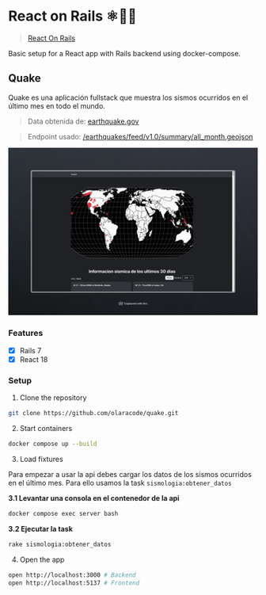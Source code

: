 # React on Rails ⚛️🔺🐳

> [React On Rails](https://github.com/olaracode/react-on-rails)

Basic setup for a React app with Rails backend using docker-compose.

## Quake

Quake es una aplicación fullstack que muestra los sismos ocurridos en el último mes en todo el mundo.

> Data obtenida de: [earthquake.gov](https://www.usgs.gov/programs/earthquake-hazards)

> Endpoint usado: [/earthquakes/feed/v1.0/summary/all_month.geojson]('https://earthquake.usgs.gov/earthquakes/feed/v1.0/summary/all_month.geojson')

<img src="./image.png">

### Features

- [x] Rails 7
- [x] React 18

###

### Setup

1. Clone the repository

```bash
git clone https://github.com/olaracode/quake.git
```

2. Start containers

```bash
docker compose up --build
```

3. Load fixtures

Para empezar a usar la api debes cargar los datos de los sismos ocurridos en el último mes. Para ello usamos la task `sismologia:obtener_datos`

**3.1 Levantar una consola en el contenedor de la api**

```bash
docker compose exec server bash
```

**3.2 Ejecutar la task**

```bash
rake sismologia:obtener_datos
```

4. Open the app

```bash
open http://localhost:3000 # Backend
open http://localhost:5137 # Frontend
```
